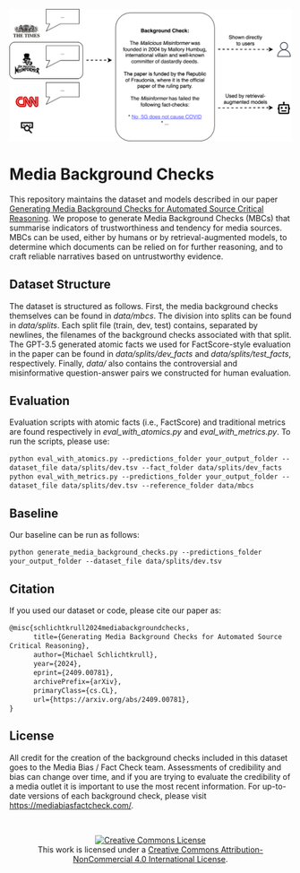 ![If your RAG model retrieves documents from the Malicious Misinformer, you probably need a media background check](https://github.com/MichSchli/MediaBackgroundChecks/blob/main/Background_check_example.png)

# Media Background Checks

This repository maintains the dataset and models described in our paper [Generating Media Background Checks for Automated Source Critical Reasoning](todo). We propose to generate Media Background Checks (MBCs) that summarise indicators of trustworthiness and tendency for media sources. MBCs can be used, either by humans or by retrieval-augmented models, to determine which documents can be relied on for further reasoning, and to craft reliable narratives based on untrustworthy evidence.

## Dataset Structure

The dataset is structured as follows. First, the media background checks themselves can be found in *data/mbcs*. The division into splits can be found in *data/splits*. Each split file (train, dev, test) contains, separated by newlines, the filenames of the background checks associated with that split. The GPT-3.5 generated atomic facts we used for FactScore-style evaluation in the paper can be found in *data/splits/dev_facts* and *data/splits/test_facts*, respectively. Finally, *data/* also contains the controversial and misinformative question-answer pairs we constructed for human evaluation.

## Evaluation

Evaluation scripts with atomic facts (i.e., FactScore) and traditional metrics are found respectively in *eval_with_atomics.py* and *eval_with_metrics.py*. To run the scripts, please use:

```
python eval_with_atomics.py --predictions_folder your_output_folder --dataset_file data/splits/dev.tsv --fact_folder data/splits/dev_facts
python eval_with_metrics.py --predictions_folder your_output_folder --dataset_file data/splits/dev.tsv --reference_folder data/mbcs
```

## Baseline

Our baseline can be run as follows:

```
python generate_media_background_checks.py --predictions_folder your_output_folder --dataset_file data/splits/dev.tsv
```

## Citation

If you used our dataset or code, please cite our paper as:


```
@misc{schlichtkrull2024mediabackgroundchecks,
      title={Generating Media Background Checks for Automated Source Critical Reasoning}, 
      author={Michael Schlichtkrull},
      year={2024},
      eprint={2409.00781},
      archivePrefix={arXiv},
      primaryClass={cs.CL},
      url={https://arxiv.org/abs/2409.00781}, 
}
```

## License

All credit for the creation of the background checks included in this dataset goes to the Media Bias / Fact Check team. Assessments of credibility and bias can change over time, and if you are trying to evaluate the credibility of a media outlet it is important to use the most recent information. For up-to-date versions of each background check, please visit https://mediabiasfactcheck.com/.

<br/>
<p align="center">
<a rel="license" href="http://creativecommons.org/licenses/by-nc/4.0/"><img alt="Creative Commons License" style="border-width:0" src="https://i.creativecommons.org/l/by-nc/4.0/88x31.png" /></a><br />This work is licensed under a <a rel="license" href="http://creativecommons.org/licenses/by-nc/4.0/">Creative Commons Attribution-NonCommercial 4.0 International License</a>.
</p>
